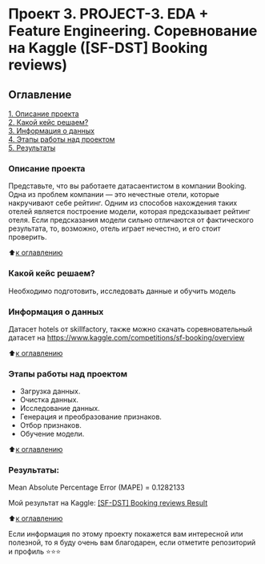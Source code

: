 # Проект 3. PROJECT-3. EDA + Feature Engineering. Соревнование на Kaggle ([SF-DST] Booking reviews)

## Оглавление  
[1. Описание проекта](https://github.com/Oleg0PYTHON/sf_data_science/blob/main/project_3/README.md#Описание-проекта)  
[2. Какой кейс решаем?](https://github.com/Oleg0PYTHON/sf_data_science/blob/main/project_3/README.md#Какой-кейс-решаем)  
[3. Информация о данных](https://github.com/Oleg0PYTHON/sf_data_science/blob/main/project_3/README.md#Краткая-информация-о-данных)  
[4. Этапы работы над проектом](https://github.com/Oleg0PYTHON/sf_data_science/blob/main/project_3/README.md#Этапы-работы-над-проектом)  
[5. Результаты](https://github.com/Oleg0PYTHON/sf_data_science/blob/main/project_3/README.md#Результаты)    

### Описание проекта    
Представьте, что вы работаете датасаентистом в компании Booking. Одна из проблем компании — это нечестные отели, которые накручивают себе рейтинг. Одним из способов нахождения таких отелей является построение модели, которая предсказывает рейтинг отеля. Если предсказания модели сильно отличаются от фактического результата, то, возможно, отель играет нечестно, и его стоит проверить.

:arrow_up:[к оглавлению](https://github.com/Oleg0PYTHON/sf_data_science/blob/main/project_3/README.md#Оглавление)


### Какой кейс решаем?    
Необходимо подготовить, исследовать данные и обучить модель


### Информация о данных
Датасет hotels от skillfactory, также можно скачать соревновательный датасет на https://www.kaggle.com/competitions/sf-booking/overview

  
:arrow_up:[к оглавлению](https://github.com/Oleg0PYTHON/sf_data_science/blob/main/project_3/README.md#Оглавление)


### Этапы работы над проектом  
* Загрузка данных.
* Очистка данных.
* Исследование данных.
* Генерация и преобразование признаков.
* Отбор признаков.
* Обучение модели.

:arrow_up:[к оглавлению](https://github.com/Oleg0PYTHON/sf_data_science/blob/main/project_3/README.md#Оглавление)


### Результаты:  
Mean Absolute Percentage Error (MAPE) = 0.1282133

Мой результат на Kaggle: [[SF-DST] Booking reviews Result](https://www.kaggle.com/code/olegatamanov/eda-project-3-model-to-kaggle/notebook?scriptVersionId=194816186)

:arrow_up:[к оглавлению](https://github.com/Oleg0PYTHON/sf_data_science/blob/main/project_3/README.md#Оглавление)

Если информация по этому проекту покажется вам интересной или полезной, то я буду очень вам благодарен, если отметите репозиторий и профиль ⭐️⭐️⭐️